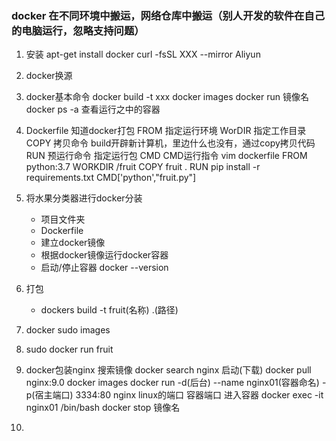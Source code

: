 ### docker 在不同环境中搬运，网络仓库中搬运（别人开发的软件在自己的电脑运行，忽略支持问题）
1. 安装
	apt-get install docker
	curl -fsSL XXX --mirror Aliyun	
2. docker换源
3. docker基本命令
	docker build -t xxx
	docker images
	docker run 镜像名
	docker ps -a 查看运行之中的容器
4. Dockerfile
	知道docker打包
	FROM 指定运行环境
	WorDIR 指定工作目录
	COPY 拷贝命令 build开辟新计算机，里边什么也没有，通过copy拷贝代码
	RUN 预运行命令 指定运行包
	CMD CMD运行指令
	vim dockerfile
	FROM python:3.7
	WORKDIR /fruit
	COPY fruit .
	RUN pip install -r requirements.txt
	CMD['python',"fruit.py"]
	
5. 将水果分类器进行docker分装
	- 项目文件夹
	- Dockerfile
	- 建立docker镜像
	- 根据docker镜像运行docker容器
	- 启动/停止容器
	docker --version
6. 打包
	- dockers build -t fruit(名称) .(路径) 
7. docker sudo images
8. sudo docker run fruit
9. docker包装nginx
	搜索镜像 docker search nginx
	启动(下载) docker pull nginx:9.0
	docker images
	docker run -d(后台) --name nginx01(容器命名) -p(宿主端口) 3334:80 nginx
	linux的端口 容器端口
	进入容器 docker exec -it 	nginx01 /bin/bash
	docker stop 镜像名
10. 



	